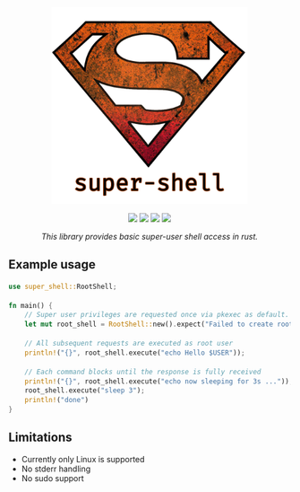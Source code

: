 <p align="center">
    <img src="https://raw.githubusercontent.com/RouHim/super-shell-rs/main/logo.png" width="350"/>
</p>

<p align="center">
    <a href="https://crates.io/crates/super-shell"><img src="https://img.shields.io/crates/d/super-shell"/></a>
    <a href="https://crates.io/crates/super-shell"><img src="https://img.shields.io/crates/v/super-shell"/></a>
    <a href="https://github.com/RouHim/super-shell-rs/releases"><img src="https://img.shields.io/github/release-date/rouhim/super-shell-rs"/></a>
    <a href="https://github.com/RouHim/super-shell-rs/actions"><img src="https://img.shields.io/github/actions/workflow/status/rouhim/super-shell-rs/pipe.yaml"/></a>
</p>

<p align="center">
    <i>This library provides basic super-user shell access in rust.</i>
</p>

## Example usage
```rust
use super_shell::RootShell;

fn main() {
    // Super user privileges are requested once via pkexec as default.
    let mut root_shell = RootShell::new().expect("Failed to create root shell");
    
    // All subsequent requests are executed as root user
    println!("{}", root_shell.execute("echo Hello $USER"));
    
    // Each command blocks until the response is fully received
    println!("{}", root_shell.execute("echo now sleeping for 3s ..."));
    root_shell.execute("sleep 3");
    println!("done")
}
```

## Limitations
* Currently only Linux is supported
* No stderr handling
* No sudo support